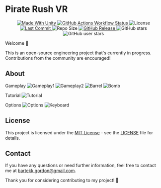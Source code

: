 <p align="center"><h1>Pirate Rush VR</h1></p>
<p align="center">

  <a>
    <a href="https://unity.com/">
    <img alt="Made With Unity" src="https://img.shields.io/badge/made%20with-Unity-57b9d3.svg?logo=Unity">
  </a>
  <a>
    <a href="https://github.com/szejkerek/PirateRushVR/actions">
    <img alt="GitHub Actions Workflow Status" src="https://img.shields.io/github/actions/workflow/status/szejkerek/PirateRushVR/UnityCI.yml">
  </a> 
  <a>
  <img alt="License" src="https://img.shields.io/github/license/szejkerek/PirateRushVR?logo=github">
  </a>
  <a>
    <a href="https://github.com/szejkerek/PirateRushVR/commits/main/">
    <img alt="Last Commit" src="https://img.shields.io/github/last-commit/szejkerek/PirateRushVR?logo=Mapbox&color=orange">
  </a>
  <a>
    <img alt="Repo Size" src="https://img.shields.io/github/repo-size/szejkerek/PirateRushVR?logo=VirtualBox">
  </a>
  <a href="https://github.com/szejkerek/PirateRushVR/releases">
    <img alt="GitHub Release" src="https://img.shields.io/github/v/release/szejkerek/PirateRushVR">
  </a>
  <a>
    <img alt="GitHub stars" src="https://img.shields.io/github/stars/szejkerek/PirateRushVR?branch=main&label=Stars&logo=GitHub&logoColor=ffffff&labelColor=282828&color=informational&style=flat">
  </a>
  <a>
    <img alt="GitHub user stars" src="https://img.shields.io/github/stars/szejkerek?affiliations=OWNER&branch=main&label=User%20Stars&logo=GitHub&logoColor=ffffff&labelColor=282828&color=informational&style=flat">
  </a>
</p>
Welcome 👋

This is an open-source engineering project that's currently in progress. Contributions from the community are encouraged!

## About

Gameplay
![Gameplay1](https://github.com/szejkerek/PirateRushVR/assets/69083596/8c5175ea-ef9d-4b9e-bcde-6a9cd17dd5b3)
![Gameplay2](https://github.com/szejkerek/PirateRushVR/assets/69083596/8e96835d-8381-421b-aec9-d850dcc2a09e)
![Barrel](https://github.com/szejkerek/PirateRushVR/assets/69083596/19993b1b-a4e0-4bb9-aa1f-77b32b41b545)
![Bomb](https://github.com/szejkerek/PirateRushVR/assets/69083596/21184acf-da0e-4785-8d7d-218ff0a0ed46)

Tutorial
![Tutorial](https://github.com/szejkerek/PirateRushVR/assets/69083596/cea52970-f84b-4edd-8bbe-89e54a332ccf)

Options
![Options](https://github.com/szejkerek/PirateRushVR/assets/69083596/fb4c4fc4-2322-4910-9b2f-d1f6f1cb807d)
![Keyboard](https://github.com/szejkerek/PirateRushVR/assets/69083596/f2398f81-21c5-46f7-bd52-3fd8d48b569c)





## License

This project is licensed under the [MIT License](LICENSE) - see the [LICENSE](LICENSE) file for details.

## Contact

If you have any questions or need further information, feel free to contact me at [bartekk.gordon@gmail.com](mailto:bartekk.gordon@gmail.com).

Thank you for considering contributing to my project! 🚀
